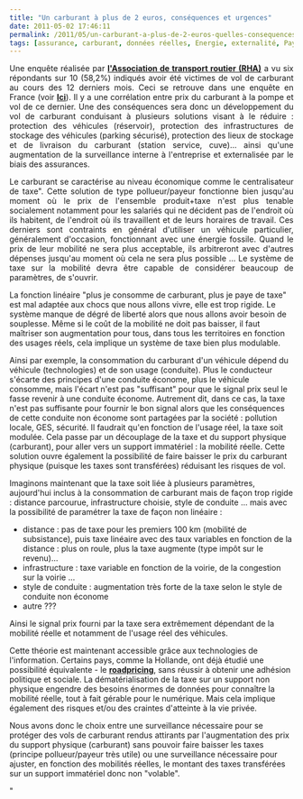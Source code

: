 ```yaml
---
title: "Un carburant à plus de 2 euros, conséquences et urgences"
date: 2011-05-02 17:46:11
permalink: /2011/05/un-carburant-a-plus-de-2-euros-quelles-consequences-quelles-urgences.html
tags: [assurance, carburant, données réelles, Energie, externalité, Pay as You Move]
---
```


<p style="text-align: justify">Une enquête réalisée par <strong><a href="http://www.roadtransport.com/Articles/2011/03/23/138355/Fuel-theft-cases-soar-as-diesel-prices-hit-all-time.htm" target="_blank">l'Association de transport routier (RHA)</a></strong> a vu six répondants sur 10 (58,2%) indiqués avoir été victimes de vol de carburant au cours des 12 derniers mois. Ceci se retrouve dans une enquête en France (voir <strong><a href="https://gabrielplassat.github.io/transportsdufutur/wp-content/uploads/sites/6/2011/05/CPVolDeGasoil.pdf" target="_blank">Ici</a></strong>). Il y a une corrélation entre prix du carburant à la pompe et vol de ce dernier. Une des conséquences sera donc un développement du vol de carburant conduisant à plusieurs solutions visant à le réduire : protection des véhicules (réservoir), protection des infrastructures de stockage des véhicules (parking sécurisé), protection des lieux de stockage et de livraison du carburant (station service, cuve)... ainsi qu'une augmentation de la surveillance interne à l'entreprise et externalisée par le biais des assurances.</p> <p style="text-align: justify">Le carburant se caractérise au niveau économique comme le centralisateur de taxe". Cette solution de type pollueur/payeur fonctionne bien jusqu'au moment où le prix de l'ensemble produit+taxe n'est plus tenable socialement notamment pour les salariés qui ne décident pas de l'endroit où ils habitent, de l'endroit où ils travaillent et de leurs horaires de travail. Ces derniers sont contraints en général d'utiliser un véhicule particulier, généralement d'occasion, fonctionnant avec une énergie fossile. Quand le prix de leur mobilité ne sera plus acceptable, ils arbitreront avec d'autres dépenses jusqu'au moment où cela ne sera plus possible ... Le système de taxe sur la mobilité devra être capable de considérer beaucoup de paramètres, de s'ouvrir.</p> <p style=""text-align: justify"">La fonction linéaire "plus je consomme de carburant, plus je paye de taxe" est mal adaptée aux chocs que nous allons vivre, elle est trop rigide. Le système manque de dégré de liberté alors que nous allons avoir besoin de souplesse. Même si le coût de la mobilité ne doit pas baisser, il faut maîtriser son augmentation pour tous, dans tous les territoires en fonction des usages réels, cela implique un système de taxe bien plus modulable. </p>  <!--more-->   <p style=""text-align: justify"">Ainsi par exemple, la consommation du carburant d'un véhicule dépend du véhicule (technologies) et de son usage (conduite). Plus le conducteur s'écarte des principes d'une conduite économe, plus le véhicule consomme, mais l'écart n'est pas "suffisant" pour que le signal prix seul le fasse revenir à une conduite économe. Autrement dit, dans ce cas, la taxe n'est pas suffisante pour fournir le bon signal alors que les conséquences de cette conduite non économe sont partagées par la société : pollution locale, GES, sécurité. Il faudrait qu'en fonction de l'usage réel, la taxe soit modulée. Cela passe par un découplage de la taxe et du support physique (carburant), pour aller vers un support immatériel : la mobilité réelle. Cette solution ouvre également la possibilité de faire baisser le prix du carburant physique (puisque les taxes sont transférées) réduisant les risques de vol.</p> <p style=""text-align: justify"">Imaginons maintenant que la taxe soit liée à plusieurs paramètres, aujourd'hui inclus à la consommation de carburant mais de façon trop rigide : distance parcourue, infrastructure choisie, style de conduite ... mais avec la possibilité de paramétrer la taxe de façon non linéaire :</p> <ul> <li> <div style=""text-align: justify"">distance : pas de taxe pour les premiers 100 km (mobilité de subsistance), puis taxe linéaire avec des taux variables en fonction de la distance : plus on roule, plus la taxe augmente (type impôt sur le revenu)...</div> </li> <li> <div style=""text-align: justify"">infrastructure : taxe variable en fonction de la voirie, de la congestion sur la voirie ...</div> </li> <li> <div style=""text-align: justify"">style de conduite : augmentation très forte de la taxe selon le style de conduite non économe</div> </li> <li> <div style=""text-align: justify"">autre ???</div> </li> </ul> <p style=""text-align: justify"">Ainsi le signal prix fourni par la taxe sera extrêmement dépendant de la mobilité réelle et notamment de l'usage réel des véhicules.</p> <p style=""text-align: justify"">Cette théorie est maintenant accessible grâce aux technologies de l'information. Certains pays, comme la Hollande, ont déjà étudié une possibilité équivalente - le <strong><a href=""http://english.verkeerenwaterstaat.nl/english/topics/mobility_and_accessibility/road_pricing/what_is_already_happening_/"" target=""_blank"">roadpricing</a></strong>, sans réussir à obtenir une adhésion politique et sociale. La dématérialisation de la taxe sur un support non physique engendre des besoins énormes de données pour connaître la mobilité réelle, tout à fait gérable pour le numérique. Mais cela implique également des risques et/ou des craintes d'atteinte à la vie privée.</p> <p style=""text-align: justify"">Nous avons donc le choix entre une surveillance nécessaire pour se protéger des vols de carburant rendus attirants par l'augmentation des prix du support physique (carburant) sans pouvoir faire baisser les taxes (principe pollueur/payeur très utile) ou une surveillance nécessaire pour ajuster, en fonction des mobilités réelles, le montant des taxes transférées sur un support immatériel donc non "volable".</p>"
